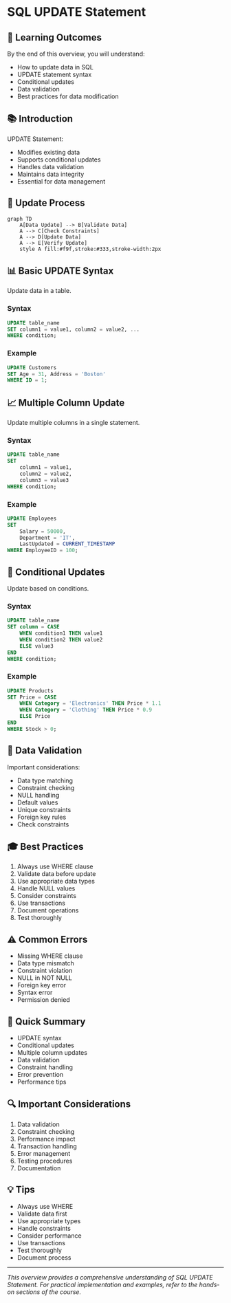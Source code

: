 # SQL UPDATE Statement

## 🎯 Learning Outcomes
By the end of this overview, you will understand:
- How to update data in SQL
- UPDATE statement syntax
- Conditional updates
- Data validation
- Best practices for data modification

## 📚 Introduction
UPDATE Statement:
- Modifies existing data
- Supports conditional updates
- Handles data validation
- Maintains data integrity
- Essential for data management

## 🔄 Update Process
```mermaid
graph TD
    A[Data Update] --> B[Validate Data]
    A --> C[Check Constraints]
    A --> D[Update Data]
    A --> E[Verify Update]
    style A fill:#f9f,stroke:#333,stroke-width:2px
```

## 📊 Basic UPDATE Syntax
Update data in a table.

### Syntax
```sql
UPDATE table_name
SET column1 = value1, column2 = value2, ...
WHERE condition;
```

### Example
```sql
UPDATE Customers
SET Age = 31, Address = 'Boston'
WHERE ID = 1;
```

## 📈 Multiple Column Update
Update multiple columns in a single statement.

### Syntax
```sql
UPDATE table_name
SET 
    column1 = value1,
    column2 = value2,
    column3 = value3
WHERE condition;
```

### Example
```sql
UPDATE Employees
SET 
    Salary = 50000,
    Department = 'IT',
    LastUpdated = CURRENT_TIMESTAMP
WHERE EmployeeID = 100;
```

## 🔧 Conditional Updates
Update based on conditions.

### Syntax
```sql
UPDATE table_name
SET column = CASE
    WHEN condition1 THEN value1
    WHEN condition2 THEN value2
    ELSE value3
END
WHERE condition;
```

### Example
```sql
UPDATE Products
SET Price = CASE
    WHEN Category = 'Electronics' THEN Price * 1.1
    WHEN Category = 'Clothing' THEN Price * 0.9
    ELSE Price
END
WHERE Stock > 0;
```

## 🎯 Data Validation
Important considerations:
- Data type matching
- Constraint checking
- NULL handling
- Default values
- Unique constraints
- Foreign key rules
- Check constraints

## 🎓 Best Practices
1. Always use WHERE clause
2. Validate data before update
3. Use appropriate data types
4. Handle NULL values
5. Consider constraints
6. Use transactions
7. Document operations
8. Test thoroughly

## ⚠️ Common Errors
- Missing WHERE clause
- Data type mismatch
- Constraint violation
- NULL in NOT NULL
- Foreign key error
- Syntax error
- Permission denied

## 📝 Quick Summary
- UPDATE syntax
- Conditional updates
- Multiple column updates
- Data validation
- Constraint handling
- Error prevention
- Performance tips

## 🔍 Important Considerations
1. Data validation
2. Constraint checking
3. Performance impact
4. Transaction handling
5. Error management
6. Testing procedures
7. Documentation

## 💡 Tips
- Always use WHERE
- Validate data first
- Use appropriate types
- Handle constraints
- Consider performance
- Use transactions
- Test thoroughly
- Document process

---
*This overview provides a comprehensive understanding of SQL UPDATE Statement. For practical implementation and examples, refer to the hands-on sections of the course.* 